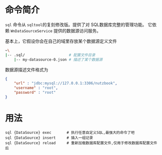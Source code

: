 命令简介
======= 

`sql` 命令从 `sqltool`的复刻修改版。提供了对 SQL数据库完整的管理功能。
它依赖 `WnDataSourceService` 提供的数据源访问服务。

基本上，它假设你会在自己的域里存放某个数据源定义文件

```bash
~\
|-- .sql/                    # 配置文件目录
    |-- my-datasource-0.json # 描述了某个数据源
```

数据源描述文件格式为

```json
{
    "url" : "jdbc:mysql://127.0.0.1:3306/nutzbook",
    "username" : "root",
    "password" : "root"
}
```

用法
=======

```
sql {DataSource} exec       # 执行任意自定义SQL,最强大的命令了吧
sql {DataSource} insert     # 插入一组记录
sql {DataSource} reload     # 重新加载数据库配置文件,仅用于修改数据库配置文件后
```